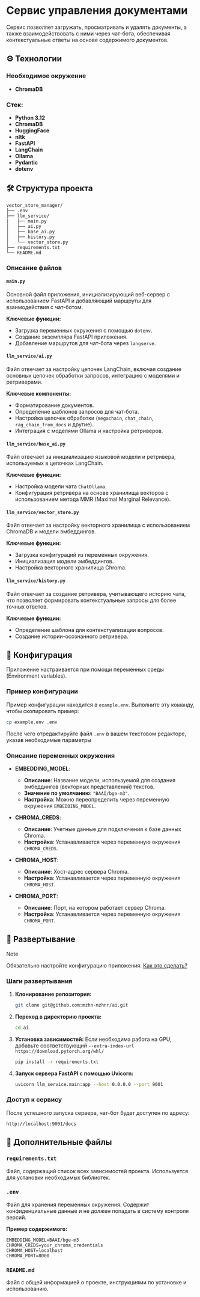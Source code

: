 # Сервис управления документами

Сервис позволяет загружать, просматривать и удалять документы, а также взаимодействовать с ними через чат-бота, обеспечивая контекстуальные ответы на основе содержимого документов.

## :gear: Технологии

### Необходимое окружение

- **ChromaDB**

### Стек:

- **Python 3.12**
- **ChromaDB**
- **HuggingFace**
- **nltk**
- **FastAPI**
- **LangChain**
- **Ollama**
- **Pydantic**
- **dotenv**

## :hammer_and_wrench: Структура проекта

```
vector_store_manager/
├── .env
├── llm_service/
|   ├── main.py
│   ├── ai.py
│   ├── base_ai.py
│   ├── history.py
│   └── vector_store.py
├── requirements.txt
└── README.md
```

### Описание файлов

#### `main.py`

Основной файл приложения, инициализирующий веб-сервер с использованием FastAPI и добавляющий маршруты для взаимодействия с чат-ботом.

**Ключевые функции:**
- Загрузка переменных окружения с помощью `dotenv`.
- Создание экземпляра FastAPI приложения.
- Добавление маршрутов для чат-бота через `langserve`.

#### `llm_service/ai.py`

Файл отвечает за настройку цепочек LangChain, включая создание основных цепочек обработки запросов, интеграцию с моделями и ретриверами.

**Ключевые компоненты:**
- Форматирование документов.
- Определение шаблонов запросов для чат-бота.
- Настройка цепочек обработки (`megachain`, `chat_chain`, `rag_chain_from_docs` и другие).
- Интеграция с моделями Ollama и настройка ретриверов.

#### `llm_service/base_ai.py`

Файл отвечает за инициализацию языковой модели и ретривера, используемых в цепочках LangChain.

**Ключевые функции:**
- Настройка модели чата `ChatOllama`.
- Конфигурация ретривера на основе хранилища векторов с использованием метода MMR (Maximal Marginal Relevance).

#### `llm_service/vector_store.py`

Файл отвечает за настройку векторного хранилища с использованием ChromaDB и модели эмбеддингов.

**Ключевые функции:**
- Загрузка конфигураций из переменных окружения.
- Инициализация модели эмбеддингов.
- Настройка векторного хранилища Chroma.

#### `llm_service/history.py`

Файл отвечает за создание ретривера, учитывающего историю чата, что позволяет формировать контекстуальные запросы для более точных ответов.

**Ключевые функции:**
- Определение шаблона для контекстуализации вопросов.
- Создание истории-осознанного ретривера.

## :wrench: Конфигурация

Приложение настраивается при помощи переменных среды (Environment variables).

### Пример конфигурации

Пример конфигурации находится в `example.env`. Выполните эту команду, чтобы скопировать пример:

```bash
cp example.env .env
```

После чего отредактируйте файл `.env` в вашем текстовом редакторе, указав необходимые параметры

### Описание переменных окружения

- **EMBEDDING_MODEL**:
  - **Описание**: Название модели, используемой для создания эмбеддингов (векторных представлений) текстов.
  - **Значение по умолчанию**: `"BAAI/bge-m3"`.
  - **Настройка**: Можно переопределить через переменную окружения `EMBEDDING_MODEL`.

- **CHROMA_CREDS**:
  - **Описание**: Учетные данные для подключения к базе данных Chroma.
  - **Настройка**: Устанавливается через переменную окружения `CHROMA_CREDS`.

- **CHROMA_HOST**:
  - **Описание**: Хост-адрес сервера Chroma.
  - **Настройка**: Устанавливается через переменную окружения `CHROMA_HOST`.

- **CHROMA_PORT**:
  - **Описание**: Порт, на котором работает сервер Chroma.
  - **Настройка**: Устанавливается через переменную окружения `CHROMA_PORT`.

## :rocket: Развертывание

> [!Note]
> Обязательно настройте конфигурацию приложения. [Как это сделать?](#wrench-конфигурация)

### Шаги развертывания

1. **Клонирование репозитория:**
    ```bash
    git clone git@github.com:mzhn-mzhnr/ai.git
    ```

2. **Переход в директорию проекта:**
    ```bash
    cd ai
    ```

3. **Установка зависимостей:**
    Если необходима работа на GPU, добавьте соответствующий `--extra-index-url https://download.pytorch.org/whl/`
    ```bash
    pip install -r requirements.txt
    ```

4. **Запуск сервера FastAPI с помощью Uvicorn:**
    ```bash
    uvicorn llm_service.main:app --host 0.0.0.0 --port 9001
    ```

### Доступ к сервису

После успешного запуска сервера, чат-бот будет доступен по адресу:

```
http://localhost:9001/docs
```

## :scroll: Дополнительные файлы

### `requirements.txt`

Файл, содержащий список всех зависимостей проекта. Используется для установки необходимых библиотек.

### `.env`

Файл для хранения переменных окружения. Содержит конфиденциальные данные и не должен попадать в систему контроля версий.

**Пример содержимого:**
```env
EMBEDDING_MODEL=BAAI/bge-m3
CHROMA_CREDS=your_chroma_credentials
CHROMA_HOST=localhost
CHROMA_PORT=8000
```

### `README.md`

Файл с общей информацией о проекте, инструкциями по установке и использованию.


